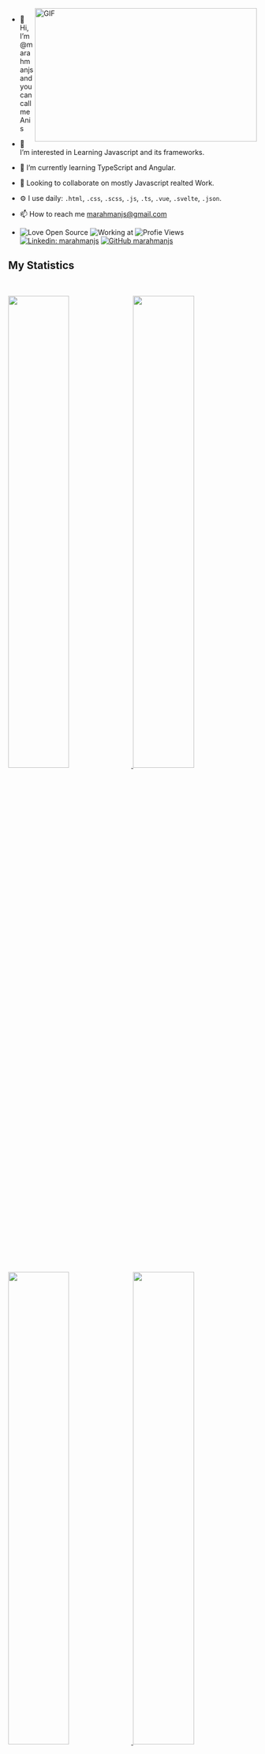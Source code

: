 

<img align="right" height="270px" width="450px" alt="GIF" src="https://github-readme-stats.vercel.app/api/top-langs?username=marahmanjs&show_icons=true&locale=en&bg_color=0d1117&text_color=ffffff&layout=compact" />

- 👋 Hi, I’m @marahmanjs and you can call me Anis
- 👀 I’m interested in Learning Javascript and its frameworks.
- 🌱 I’m currently learning TypeScript and Angular.
- 👀 Looking to collaborate on mostly Javascript realted Work.
- ⚙️ I use daily: `.html`, `.css`,  `.scss`, `.js`, `.ts`,  `.vue`, `.svelte`, `.json`.
- 📫 How to reach me marahmanjs@gmail.com

 
- ![Love Open Source](http://img.shields.io/badge/Open%20Source-%E2%9D%A4-green)
 ![Working at](https://img.shields.io/badge/working%20at-Pixelmatic-blue)
 ![Profie Views](https://komarev.com/ghpvc/?username=marahmanjs&label=Profile%20views&color=0e75b6&style=flat)
[![Linkedin: marahmanjs](https://img.shields.io/badge/-marahmanjs-blue?style=flat-square&logo=Linkedin&logoColor=white&link=https://www.linkedin.com/in/marahmanjs/)](https://www.linkedin.com/in/marahmanjs/)
[![GitHub marahmanjs](https://img.shields.io/github/followers/marahmanjs?label=follow&style=social)](https://github.com/marahmanjs)


## My Statistics
<br/>
<p align="left">
  <a href="https://cv.marahmanjs.com/">
  <img width="49.5%" src="https://github-profile-summary-cards.vercel.app/api/cards/repos-per-language?username=marahmanjs&theme=nord_dark" />
    <img width="49.5%" src="https://github-profile-summary-cards.vercel.app/api/cards/most-commit-language?username=marahmanjs&theme=nord_dark" />
  </a>
</p>
<br/>
<p align="left">
  <a href="https://cv.marahmanjs.com/">
  <img width="49.5%" src="https://github-readme-stats.vercel.app/api?username=marahmanjs&show_icons=true&theme=gruvbox&hide_border=true" />
    <img width="49.5%" src="https://github-readme-streak-stats.herokuapp.com/?user=marahmanjs&theme=gruvbox&hide_border=true" />
  </a>
</p>
<br>


[![Anis Trips' Activity Graph](https://activity-graph.herokuapp.com/graph?username=marahmanjs&custom_title=Anis%20Trips's%20Contribution%20Graph&theme=gruvbox&bg_color=282828&hide_border=true&line=d1a01f&point=c58545)](https://marahmanjs.com/)

<p>
  <img alt="html5" src="https://img.shields.io/badge/-HTML5-E34F26?style=for-the-badge&logo=html5&logoColor=white" />
  <img alt="CSS" src="https://img.shields.io/badge/-CSS3-blue?style=for-the-badge&logo=CSS3&logoColor=white" /> 
  <img alt="Sass" src="https://img.shields.io/badge/-SCSS-CC6699?style=for-the-badge&logo=sass&logoColor=white" />
  <img alt="JavaScript" src="https://img.shields.io/badge/-JavaScript-F7DF1E?style=for-the-badge&logo=javascript&logoColor=white" />
  <img alt="TypeScript" src="https://img.shields.io/badge/-TypeScript-007ACC?style=for-the-badge&logo=typescript&logoColor=white" />
  <img alt="Vue.JS" src="https://img.shields.io/badge/-Vue.js-4FC08D?style=for-the-badge&logo=Vue.js&logoColor=white" />
  <img alt="Nuxt.JS" src="https://img.shields.io/badge/-Nuxt.js-00DC82?style=for-the-badge&logo=Nuxt.js&logoColor=white" />
  <img alt="Angular" src="https://img.shields.io/badge/-Angular-DD0031?style=for-the-badge&logo=angular&logoColor=white" />
  <img alt="Svelte" src="https://img.shields.io/badge/-Svelte-FF3E00?style=for-the-badge&logo=Svelte&logoColor=white" />
  <img alt="Webpack" src="https://img.shields.io/badge/-Webpack-8DD6F9?style=for-the-badge&logo=Webpack&logoColor=white" />
  <img alt="Vite" src="https://img.shields.io/badge/-Vite-646CFF?style=for-the-badge&logo=Vite&logoColor=white" />
  <img alt="Nodejs" src="https://img.shields.io/badge/-Nodejs-43853d?style=for-the-badge&logo=Node.js&logoColor=white" />
  <img alt="Express" src="https://img.shields.io/badge/-Express-white?style=for-the-badge&logo=express&logoColor=black" />
  <img alt="Socket.io" src="https://img.shields.io/badge/-Socket.io-010101?style=for-the-badgee&logo=Socket.io&logoColor=white" />
  <img alt="MongoDB" src="https://img.shields.io/badge/-MongoDB-13aa52?style=for-the-badge&logo=mongodb&logoColor=white" />
  <img alt="MySQL" src="https://img.shields.io/badge/-MySQL-4479A1?style=for-the-badge&logo=MySQL&logoColor=white" />
  <img alt="Firebase" src="https://img.shields.io/badge/-Firebase-FFCA28?style=for-the-badge&logo=Firebase&logoColor=white" />
  <img alt="Redis" src="https://img.shields.io/badge/-Redis-DC382D?style=for-the-badge&logo=Redis&logoColor=white" />
  <img alt="GraphQL" src="https://img.shields.io/badge/-GraphQL-E10098?style=for-the-badge&logo=graphql&logoColor=white" />
  <img alt="git" src="https://img.shields.io/badge/-Git-F05032?style=for-the-badge&logo=git&logoColor=white" />
  <img alt="Docker" src="https://img.shields.io/badge/-Docker-2496ED?style=for-the-badge&logo=Docker&logoColor=white" />
  <img alt="Wechat" src="https://img.shields.io/badge/-Wechat%20Mini%20Programs-07C160?style=for-the-badge&logo=wechat&logoColor=white" />
</p>
